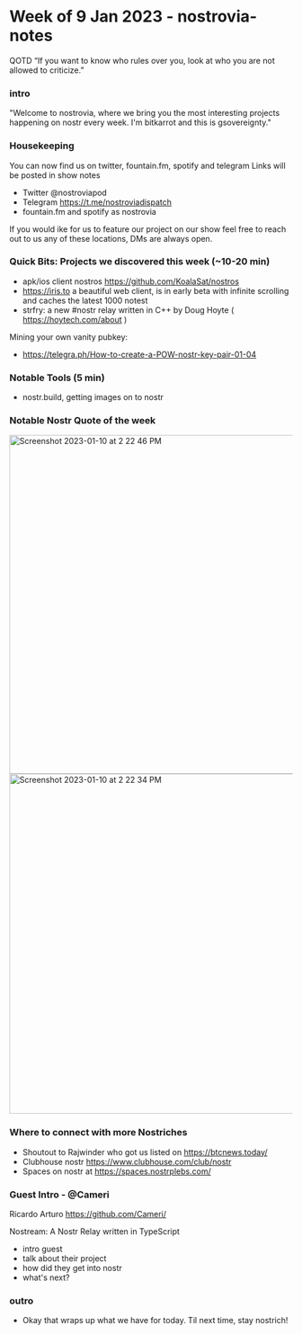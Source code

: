 
# Week of 9 Jan 2023 - nostrovia-notes

QOTD
“If you want to know who rules over you, look at who you are not allowed to criticize.” 

### intro

"Welcome to nostrovia, where we bring you the most interesting projects happening on nostr every week.
I'm bitkarrot and this is gsovereignty."

### Housekeeping

You can now find us on twitter, fountain.fm, spotify and telegram
Links will be posted in show notes

- Twitter @nostroviapod
- Telegram https://t.me/nostroviadispatch
- fountain.fm and spotify as nostrovia

If you would ike for us to feature our project on our show feel free to reach out to us any of these locations, DMs are always open. 

### Quick Bits: Projects we discovered this week (~10-20 min)

- apk/ios client nostros https://github.com/KoalaSat/nostros 
- https://iris.to a beautiful web client, is in early beta with infinite scrolling and caches the latest 1000 notest
- strfry: a new #nostr relay written in C++ by Doug Hoyte ( https://hoytech.com/about ) 

Mining your own vanity pubkey:
- https://telegra.ph/How-to-create-a-POW-nostr-key-pair-01-04


### Notable Tools (5 min)

- nostr.build, getting images on to nostr

### Notable Nostr Quote of the week
<img width="603" alt="Screenshot 2023-01-10 at 2 22 46 PM" src="https://user-images.githubusercontent.com/73979971/212161432-8ceb5920-7ed4-4fa7-a7ee-3b7d95757144.png">


<img width="605" alt="Screenshot 2023-01-10 at 2 22 34 PM" src="https://user-images.githubusercontent.com/73979971/212161478-b125725f-5a15-4da9-93cd-022edca813cd.png">


### Where to connect with more Nostriches

- Shoutout to Rajwinder who got us listed on https://btcnews.today/
- Clubhouse nostr https://www.clubhouse.com/club/nostr
- Spaces on nostr at https://spaces.nostrplebs.com/


### Guest Intro - @Cameri  

Ricardo Arturo
https://github.com/Cameri/

Nostream: A Nostr Relay written in TypeScript  


- intro guest
- talk about their project
- how did they get into nostr
- what's next? 




### outro

- Okay that wraps up what we have for today. Til next time, stay nostrich!
